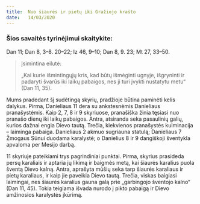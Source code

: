 ```yaml
---
title:  Nuo šiaurės ir pietų iki Gražiojo krašto
date:   14/03/2020
---
```


### Šios savaitės tyrinėjimui skaitykite:
Dan 11; Dan 8, 3–8. 20–22; Iz 46, 9–10; Dan 8, 9. 23; Mt 27, 33–50.

> <p>Įsimintina eilutė:</p>
> „Kai kurie išmintingųjų kris, kad būtų išmėginti ugnyje, išgryninti ir padaryti švarūs iki laikų pabaigos, nes ji turi įvykti nustatytu metu“ (Dan 11, 35).

Mums pradedant šį sudėtingą skyrių, pradžioje būtina paminėti kelis dalykus. Pirma, Danieliaus 11 dera su ankstesnėmis Danieliaus pranašystėmis. Kaip 2, 7, 8 ir 9 skyriuose, pranašiška žinia tęsiasi nuo pranašo dienų iki laikų pabaigos. Antra, atsiranda seka pasaulinių galių, kurios dažnai engia Dievo tautą. Trečia, kiekvienos pranašystės kulminacija – laiminga pabaiga. Danieliaus 2 akmuo sugriauna statulą; Danieliaus 7 Žmogaus Sūnui duodama karalystė; o Danielius 8 ir 9 dangiškoji šventykla apvaloma per Mesijo darbą.

11 skyriuje pateikiami trys pagrindiniai punktai. Pirma, skyrius prasideda persų karaliais ir aptaria jų likimą ir baigmės metą, kai šiaurės karalius puola šventą Dievo kalną. Antra, aprašyta mūšių seka tarp šiaurės karaliaus ir pietų karaliaus, ir kaip jie paveikia Dievo tautą. Trečia, viskas baigiasi laimingai, nes šiaurės karalius gauna galą prie „garbingojo šventojo kalno“ (Dan 11, 45). Tokia teigiama išvada nurodo į pikto pabaigą ir Dievo amžinosios karalystės įkūrimą.
